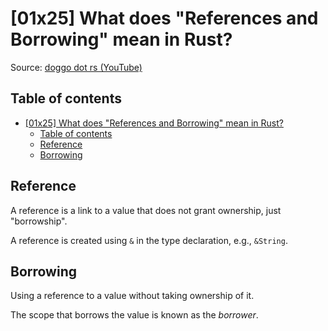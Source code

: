# [01x25] What does "References and Borrowing" mean in Rust?

Source: [doggo dot rs (YouTube)](https://www.youtube.com/watch?v=6I0cKZQkLVU)

## Table of contents

- [\[01x25\] What does "References and Borrowing" mean in Rust?](#01x25-what-does-references-and-borrowing-mean-in-rust)
  - [Table of contents](#table-of-contents)
  - [Reference](#reference)
  - [Borrowing](#borrowing)

## Reference

A reference is a link to a value that does not grant ownership, just "borrowship".

A reference is created using `&` in the type declaration, e.g., `&String`.

## Borrowing

Using a reference to a value without taking ownership of it.

The scope that borrows the value is known as the *borrower*.
